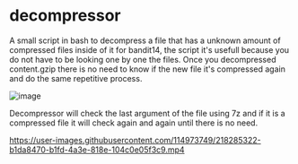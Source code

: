 # decompressor
A small script in bash to decompress a file that has a unknown amount of compressed files inside of it for bandit14,
the script it's usefull because you do not have to be looking one by one the files.
Once you decompressed content.gzip there is no need to know if the new file it's compressed again and do the same repetitive process.


![image](https://user-images.githubusercontent.com/114973749/218240673-abb63172-cdf3-430c-bb9b-322764a4e52e.png)

Decompressor will check the last argument of the file using 7z and if it is a compressed file it will check again and again until there is no need. 


https://user-images.githubusercontent.com/114973749/218285322-b1da8470-b1fd-4a3e-818e-104c0e05f3c9.mp4

